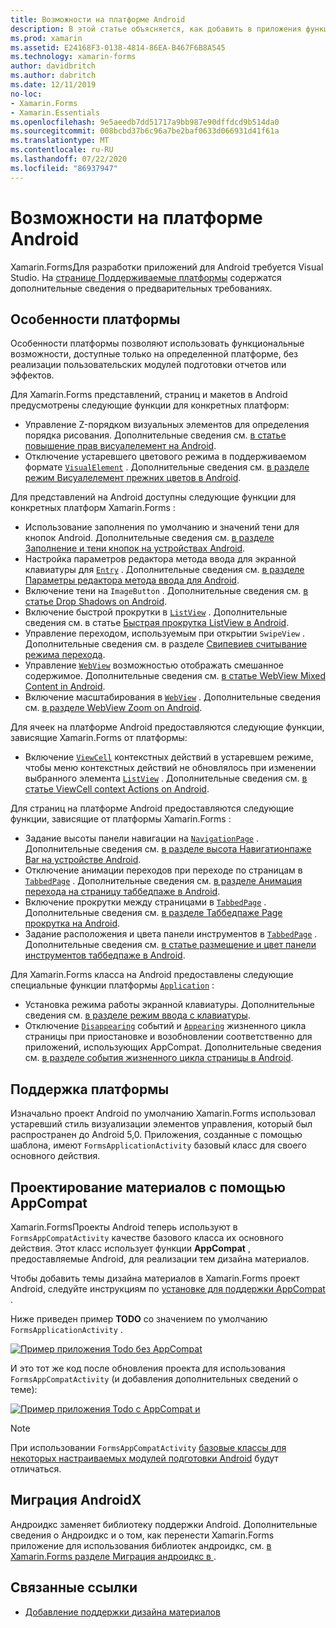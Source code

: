```yaml
---
title: Возможности на платформе Android
description: В этой статье объясняется, как добавить в приложения функциональные возможности, относящиеся к Android Xamarin.Forms .
ms.prod: xamarin
ms.assetid: E24168F3-0138-4814-86EA-B467F6B8A545
ms.technology: xamarin-forms
author: davidbritch
ms.author: dabritch
ms.date: 12/11/2019
no-loc:
- Xamarin.Forms
- Xamarin.Essentials
ms.openlocfilehash: 9e5aeedb7dd51717a9bb987e90dffdcd9b514da0
ms.sourcegitcommit: 008bcbd37b6c96a7be2baf0633d066931d41f61a
ms.translationtype: MT
ms.contentlocale: ru-RU
ms.lasthandoff: 07/22/2020
ms.locfileid: "86937947"
---
```

# <a name="android-platform-features"></a>Возможности на платформе Android

Xamarin.FormsДля разработки приложений для Android требуется Visual Studio. На [странице Поддерживаемые платформы](~/get-started/supported-platforms.md) содержатся дополнительные сведения о предварительных требованиях.

## <a name="platform-specifics"></a>Особенности платформы

Особенности платформы позволяют использовать функциональные возможности, доступные только на определенной платформе, без реализации пользовательских модулей подготовки отчетов или эффектов.

Для Xamarin.Forms представлений, страниц и макетов в Android предусмотрены следующие функции для конкретных платформ:

- Управление Z-порядком визуальных элементов для определения порядка рисования. Дополнительные сведения см. [в статье повышение прав висуалелемент на Android](visualelement-elevation.md).
- Отключение устаревшего цветового режима в поддерживаемом формате [`VisualElement`](xref:Xamarin.Forms.VisualElement) . Дополнительные сведения см. [в разделе режим Висуалелемент прежних цветов в Android](legacy-color-mode.md).

Для представлений на Android доступны следующие функции для конкретных платформ Xamarin.Forms :

- Использование заполнения по умолчанию и значений тени для кнопок Android. Дополнительные сведения см. [в разделе Заполнение и тени кнопок на устройствах Android](button-padding-shadow.md).
- Настройка параметров редактора метода ввода для экранной клавиатуры для [`Entry`](xref:Xamarin.Forms.Entry) . Дополнительные сведения см. [в разделе Параметры редактора метода ввода для Android](entry-ime-options.md).
- Включение тени на `ImageButton` . Дополнительные сведения см. [в статье Drop Shadows on Android](imagebutton-drop-shadow.md).
- Включение быстрой прокрутки в [`ListView`](xref:Xamarin.Forms.ListView) . Дополнительные сведения см. в статье [Быстрая прокрутка ListView в Android](listview-fast-scrolling.md).
- Управление переходом, используемым при открытии `SwipeView` . Дополнительные сведения см. в разделе [Свипевиев считывание режима перехода](swipeview-swipetransitionmode.md).
- Управление [`WebView`](xref:Xamarin.Forms.WebView) возможностью отображать смешанное содержимое. Дополнительные сведения см. [в статье WebView Mixed Content in Android](webview-mixed-content.md).
- Включение масштабирования в [`WebView`](xref:Xamarin.Forms.WebView) . Дополнительные сведения см. [в разделе WebView Zoom on Android](webview-zoom-controls.md).

Для ячеек на платформе Android предоставляются следующие функции, зависящие Xamarin.Forms от платформы:

- Включение [`ViewCell`](xref:Xamarin.Forms.ViewCell) контекстных действий в устаревшем режиме, чтобы меню контекстных действий не обновлялось при изменении выбранного элемента [`ListView`](xref:Xamarin.Forms.ListView) . Дополнительные сведения см. [в статье ViewCell context Actions on Android](viewcell-context-actions.md).

Для страниц на платформе Android предоставляются следующие функции, зависящие от платформы Xamarin.Forms :

- Задание высоты панели навигации на [`NavigationPage`](xref:Xamarin.Forms.NavigationPage) . Дополнительные сведения см. [в разделе высота Навигатионпаже Bar на устройстве Android](navigationpage-bar-height.md).
- Отключение анимации переходов при переходе по страницам в [`TabbedPage`](xref:Xamarin.Forms.TabbedPage) . Дополнительные сведения см. [в разделе Анимация перехода на страницу таббедпаже в Android](tabbedpage-transition-animations.md).
- Включение прокрутки между страницами в [`TabbedPage`](xref:Xamarin.Forms.TabbedPage) . Дополнительные сведения см. [в разделе Таббедпаже Page прокрутка на Android](tabbedpage-page-swiping.md).
- Задание расположения и цвета панели инструментов в [`TabbedPage`](xref:Xamarin.Forms.TabbedPage) . Дополнительные сведения см. [в статье размещение и цвет панели инструментов таббедпаже в Android](tabbedpage-toolbar-placement-color.md).

Для Xamarin.Forms класса на Android предоставлены следующие специальные функции платформы [`Application`](xref:Xamarin.Forms.Application) :

- Установка режима работы экранной клавиатуры. Дополнительные сведения см. [в разделе режим ввода с клавиатуры](soft-keyboard-input-mode.md).
- Отключение [`Disappearing`](xref:Xamarin.Forms.Page.Appearing) событий и [`Appearing`](xref:Xamarin.Forms.Page.Appearing) жизненного цикла страницы при приостановке и возобновлении соответственно для приложений, использующих AppCompat. Дополнительные сведения см. [в разделе события жизненного цикла страницы в Android](page-lifecycle-events.md).

## <a name="platform-support"></a>Поддержка платформы

Изначально проект Android по умолчанию Xamarin.Forms использовал устаревший стиль визуализации элементов управления, который был распространен до Android 5,0. Приложения, созданные с помощью шаблона, имеют `FormsApplicationActivity` базовый класс для своего основного действия.

## <a name="material-design-via-appcompat"></a>Проектирование материалов с помощью AppCompat

Xamarin.FormsПроекты Android теперь используют в `FormsAppCompatActivity` качестве базового класса их основного действия. Этот класс использует функции **AppCompat** , предоставляемые Android, для реализации тем дизайна материалов.

Чтобы добавить темы дизайна материалов в Xamarin.Forms проект Android, следуйте инструкциям по [установке для поддержки AppCompat](appcompat-material-design.md) .

Ниже приведен пример **TODO** со значением по умолчанию `FormsApplicationActivity` .

[![Пример приложения Todo без AppCompat](images/before-appcompat-sml.png)](images/before-appcompat.png#lightbox "Пример приложения Todo без AppCompat")

И это тот же код после обновления проекта для использования `FormsAppCompatActivity` (и добавления дополнительных сведений о теме):

[![Пример приложения Todo с AppCompat и](images/post-appcompat-sml.png)](images/post-appcompat.png#lightbox "Пример приложения Todo с AppCompat и")

> [!NOTE]
> При использовании `FormsAppCompatActivity` [базовые классы для некоторых настраиваемых модулей подготовки Android](~/xamarin-forms/app-fundamentals/custom-renderer/renderers.md) будут отличаться.

## <a name="androidx-migration"></a>Миграция AndroidX

Андроидкс заменяет библиотеку поддержки Android. Дополнительные сведения о Андроидкс и о том, как перенести Xamarin.Forms приложение для использования библиотек андроидкс, см. [в Xamarin.Forms разделе Миграция андроидкс в ](~/xamarin-forms/platform/android/androidx-migration.md).

## <a name="related-links"></a>Связанные ссылки

- [Добавление поддержки дизайна материалов](appcompat-material-design.md)
